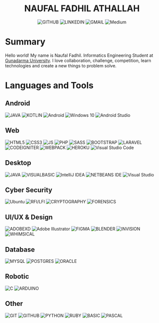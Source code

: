 <div align="center">
   <h1>NAUFAL FADHIL ATHALLAH</h1>
   <p>
    <a href="https://naufalfadhil.github.io/" style="text-decoration: none;">
      <img alt="GITHUB" src="https://img.shields.io/badge/PAGES-%23323330.svg?style=for-the-badge&logo=GITHUB&logoColor=white"/>
    </a> 
    <a href="https://www.linkedin.com/in/naufalfadhil" style="text-decoration: none;">
      <img alt="LINKEDIN" src="https://img.shields.io/badge/-LINKEDIN-%230077B5?style=for-the-badge&logo=LINKEDIN&logoColor=white"/>
    </a>
    <a href="mailto:hello.naufalfadhil@gmail.com" style="text-decoration: none;">
      <img alt="GMAIL" src="https://img.shields.io/badge/-GMAIL-D14836?style=for-the-badge&logo=GMAIL&logoColor=white"/>
    </a>
    <a href="https://naufal-fadhil.medium.com" style="text-decoration: none;">
      <img alt="Medium" src="https://img.shields.io/badge/Medium-%23323330.svg?style=for-the-badge&logo=Medium&logoColor=white"/>
    </a> 
  </p>
</div>

# Summary
Hello world! My name is Naufal Fadhil. Informatics Engineering Student at [Gunadarma University](https://www.gunadarma.ac.id). I love collaboration, challenge, competition, learn technologies and create a new things to problem solve. 

# Languages and Tools
## Android
<img alt="JAVA" src="https://img.shields.io/badge/-JAVA-black?style=for-the-badge&logo=JAVA&logoColor=white"/>
<img alt="KOTLIN" src="https://img.shields.io/badge/-KOTLIN-black?style=for-the-badge&logo=KOTLIN&logoColor=white"/>
<img alt="Android" src="https://img.shields.io/badge/Android-black?style=for-the-badge&logo=android&logoColor=white" />
<img alt="Windows 10" src="https://img.shields.io/badge/Windows-black?style=for-the-badge&logo=windows&logoColor=white" />
<img alt="Android Studio" src="https://img.shields.io/badge/Android%20Studio-black?style=for-the-badge&logo=androidstudio&logoColor=white" />

## Web 
<img alt="HTML5" src="https://img.shields.io/badge/-HTML5-black?style=for-the-badge&logo=HTML5&logoColor=white"/>
<img alt="CSS3" src="https://img.shields.io/badge/-CSS3-black?style=for-the-badge&logo=CSS3&logoColor=white"/>
<img alt="JS" src="https://img.shields.io/badge/-JavaScript-black?style=for-the-badge&logo=javascript&logoColor=white"/>
<img alt="PHP" src="https://img.shields.io/badge/-PHP-black?style=for-the-badge&logo=PHP&logoColor=white"/>
<img alt="SASS" src="https://img.shields.io/badge/-SASS-black?style=for-the-badge&logo=SASS&logoColor=white"/>
<img alt="BOOTSTRAP" src="https://img.shields.io/badge/-BOOTSTRAP-black?style=for-the-badge&logo=BOOTSTRAP&logoColor=white"/>
<img alt="LARAVEL" src="https://img.shields.io/badge/-LARAVEL-black?style=for-the-badge&logo=LARAVEL&logoColor=white"/>
<img alt="CODEIGNITER" src="https://img.shields.io/badge/-CODEIGNITER-black?style=for-the-badge&logo=CODEIGNITER&logoColor=white"/>
<img alt="WEBPACK" src="https://img.shields.io/badge/-WEBPACK-black?style=for-the-badge&logo=WEBPACK&logoColor=white"/>
<img alt="HEROKU" src="https://img.shields.io/badge/HEROKU-black?style=for-the-badge&logo=HEROKU&logoColor=white" />
<img alt="Visual Studio Code" src="https://img.shields.io/badge/Visual%20Studio%20CODE-black.svg?style=for-the-badge&logo=visual-studio-code&logoColor=white"/>

## Desktop
<img alt="JAVA" src="https://img.shields.io/badge/-JAVA-black?style=for-the-badge&logo=JAVA&logoColor=white"/>
<img alt="VISUALBASIC" src="https://img.shields.io/badge/-VISUAL%20BASIC-black?style=for-the-badge&logo=VISUALBASIC&logoColor=white"/>
<img alt="IntelliJ IDEA" src="https://img.shields.io/badge/IntelliJ%20IDEA-black.svg?style=for-the-badge&logo=intellij-idea&logoColor=white"/>
<img alt="NETBEANS IDE" src="https://img.shields.io/badge/NETBEANS%20IDE-black.svg?style=for-the-badge&logo=APACHE-NETBEANS-IDE&logoColor=white"/>
<img alt="Visual Studio" src="https://img.shields.io/badge/Visual%20Studio-black.svg?style=for-the-badge&logo=visual-studio&logoColor=white"/>

## Cyber Security
<img alt="Ubuntu" src="https://img.shields.io/badge/Ubuntu-black?style=for-the-badge&logo=ubuntu&logoColor=white" />
<img alt="RFI/LFI" src="https://img.shields.io/badge/RFI/LFI-black?style=for-the-badge&logo=PHP&logoColor=white" />
<img alt="CRYPTOGRAPHY" src="https://img.shields.io/badge/CRYPTOGRAPHY-black?style=for-the-badge&logo=CRYPTOGRAPHY&logoColor=white" />
<img alt="FORENSICS" src="https://img.shields.io/badge/FORENSICS-black?style=for-the-badge&logo=FORENSICS&logoColor=white" />

## UI/UX & Design
<img alt="ADOBEXD" src="https://img.shields.io/badge/ADOBE%20XD-black?style=for-the-badge&logo=ADOBEXD&logoColor=white" />
<img alt="Adobe Illustrator" src="https://img.shields.io/badge/adobe%20illustrator-black?style=for-the-badge&logo=adobeillustrator&logoColor=white"/>
<img alt="FIGMA" src="https://img.shields.io/badge/FIGMA-black?style=for-the-badge&logo=FIGMA&logoColor=white" />
<img alt="BLENDER" src="https://img.shields.io/badge/BLENDER-black?style=for-the-badge&logo=BLENDER&logoColor=white" />
<img alt="INVISION" src="https://img.shields.io/badge/INVISION-black?style=for-the-badge&logo=INVISION&logoColor=white" />
<img alt="WHIMSICAL" src="https://img.shields.io/badge/WHIMSICAL-black?style=for-the-badge&logo=WHIMSICAL&logoColor=white" />

## Database
<img alt="MYSQL" src="https://img.shields.io/badge/-MYSQL-black?style=for-the-badge&logo=MYSQL&logoColor=white"/>
<img alt="POSTGRES" src="https://img.shields.io/badge/-POSTGRES-black?style=for-the-badge&logo=POSTGRES&logoColor=white"/>
<img alt="ORACLE" src="https://img.shields.io/badge/-ORACLE-black?style=for-the-badge&logo=ORACLE&logoColor=white"/>

## Robotic
<img alt="C" src="https://img.shields.io/badge/-C%20Language-black?style=for-the-badge&logo=C&logoColor=white"/>
<img alt="ARDUINO" src="https://img.shields.io/badge/ARDUINO-black?style=for-the-badge&logo=ARDUINO&logoColor=white" />

## Other
<img alt="GIT" src="https://img.shields.io/badge/-GIT-black?style=for-the-badge&logo=GIT&logoColor=white"/>
<img alt="GITHUB" src="https://img.shields.io/badge/-GITHUB-black?style=for-the-badge&logo=GITHUB&logoColor=white"/>
<img alt="PYTHON" src="https://img.shields.io/badge/-PYTHON-black?style=for-the-badge&logo=PYTHON&logoColor=white"/>
<img alt="RUBY" src="https://img.shields.io/badge/-RUBY-black?style=for-the-badge&logo=RUBY&logoColor=white"/>
<img alt="BASIC" src="https://img.shields.io/badge/-BASIC-black?style=for-the-badge&logo=BASIC&logoColor=white"/>
<img alt="PASCAL" src="https://img.shields.io/badge/-PASCAL-black?style=for-the-badge&logo=PASCAL&logoColor=white"/>